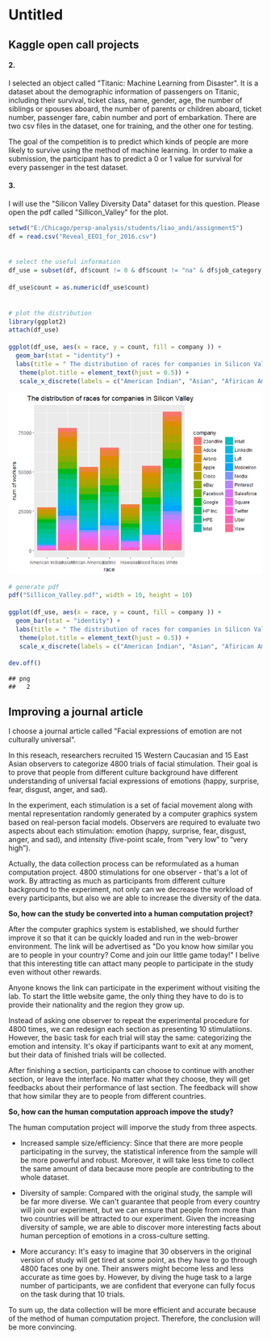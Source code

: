 Untitled
================

Kaggle open call projects
-------------------------

#### 2.

I selected an object called "Titanic: Machine Learning from Disaster". It is a dataset about the demographic information of passengers on Titanic, including their survival, ticket class, name, gender, age, the number of siblings or spouses aboard, the number of parents or children aboard, ticket number, passenger fare, cabin number and port of embarkation. There are two csv files in the dataset, one for training, and the other one for testing.

The goal of the competition is to predict which kinds of people are more likely to survive using the method of machine learning. In order to make a submission, the participant has to predict a 0 or 1 value for survival for every passenger in the test dataset.

#### 3.

I will use the "Silicon Valley Diversity Data" dataset for this question. Please open the pdf called "Sillicon\_Valley" for the plot.

``` r
setwd("E:/Chicago/persp-analysis/students/liao_andi/assignment5")
df = read.csv("Reveal_EEO1_for_2016.csv")


# select the useful information
df_use = subset(df, df$count != 0 & df$count != "na" & df$job_category != "Totals" & df$job_category != "Previous_totals" & df$race != "Overall_totals")

df_use$count = as.numeric(df_use$count)


# plot the distribution
library(ggplot2)
attach(df_use)

ggplot(df_use, aes(x = race, y = count, fill = company )) + 
  geom_bar(stat = "identity") +
  labs(title = " The distribution of races for companies in Silicon Valley", x = "race", y = "num of workers") +
   theme(plot.title = element_text(hjust = 0.5)) +
   scale_x_discrete(labels = c("American Indian", "Asian", "Afirican American", "Latino", "Hawaiian", "Mixed Races", "White"))
```

![](assignment5_files/figure-markdown_github/unnamed-chunk-1-1.png)

``` r
# generate pdf
pdf("Sillicon_Valley.pdf", width = 10, height = 10)

ggplot(df_use, aes(x = race, y = count, fill = company )) + 
  geom_bar(stat = "identity") +
  labs(title = " The distribution of races for companies in Silicon Valley", x = "race", y = "num of workers") +
   theme(plot.title = element_text(hjust = 0.5)) +
   scale_x_discrete(labels = c("American Indian", "Asian", "Afirican American", "Latino", "Hawaiian", "Mixed Races", "White"))

dev.off()
```

    ## png 
    ##   2

Improving a journal article
---------------------------

I choose a journal article called "Facial expressions of emotion are not culturally universal".

In this reseach, researchers recruited 15 Western Caucasian and 15 East Asian observers to categorize 4800 trials of facial stimulation. Their goal is to prove that people from different culture background have different understanding of universal facial expressions of emotions (happy, surprise, fear, disgust, anger, and sad).

In the experiment, each stimulation is a set of facial movement along with mental representation randomly generated by a computer graphics system based on real-person facial models. Observers are required to evaluate two aspects about each stimulation: emotion (happy, surprise, fear, disgust, anger, and sad), and intensity (five-point scale, from “very low” to “very high”).

Actually, the data collection process can be reformulated as a human computation project. 4800 stimulations for one observer - that's a lot of work. By attracting as much as participants from different culture background to the experiment, not only can we decrease the workload of every participants, but also we are able to increase the diversity of the data.

**So, how can the study be converted into a human computation project?**

After the computer graphics system is established, we should further improve it so that it can be quickly loaded and run in the web-brower environment. The link will be advertised as "Do you know how similar you are to people in your country? Come and join our little game today!" I belive that this interesting title can attact many people to participate in the study even without other rewards.

Anyone knows the link can participate in the experiment without visiting the lab. To start the little website game, the only thing they have to do is to provide their nationality and the region they grow up.

Instead of asking one observer to repeat the experimental procedure for 4800 times, we can redesign each section as presenting 10 stimulatiions. However, the basic task for each trial will stay the same: categorizing the emotion and intensity. It's okay if participants want to exit at any moment, but their data of finished trials will be collected.

After finishing a section, participants can choose to continue with another section, or leave the interface. No matter what they choose, they will get feedbacks about their performance of last section. The feedback will show that how similar they are to people from different countries.

**So, how can the human computation approach impove the study?**

The human computation project will imporve the study from three aspects.

-   Increased sample size/efficiency: Since that there are more people participating in the survey, the statistical inference from the sample will be more powerful and robust. Moreover, it will take less time to collect the same amount of data because more people are contributing to the whole dataset.

-   Diversity of sample: Compared with the original study, the sample will be far more diverse. We can't guarantee that people from every country will join our experiment, but we can ensure that people from more than two countries will be attracted to our experiment. Given the increasing diversity of sample, we are able to discover more interesting facts about human perception of emotions in a cross-culture setting.

-   More accurancy: It's easy to imagine that 30 observers in the original version of study will get tired at some point, as they have to go through 4800 faces one by one. Their answers might become less and less accurate as time goes by. However, by diving the huge task to a large number of participants, we are confident that everyone can fully focus on the task during that 10 trials.

To sum up, the data collection will be more efficient and accurate because of the method of human computation project. Therefore, the conclusion will be more convincing.
